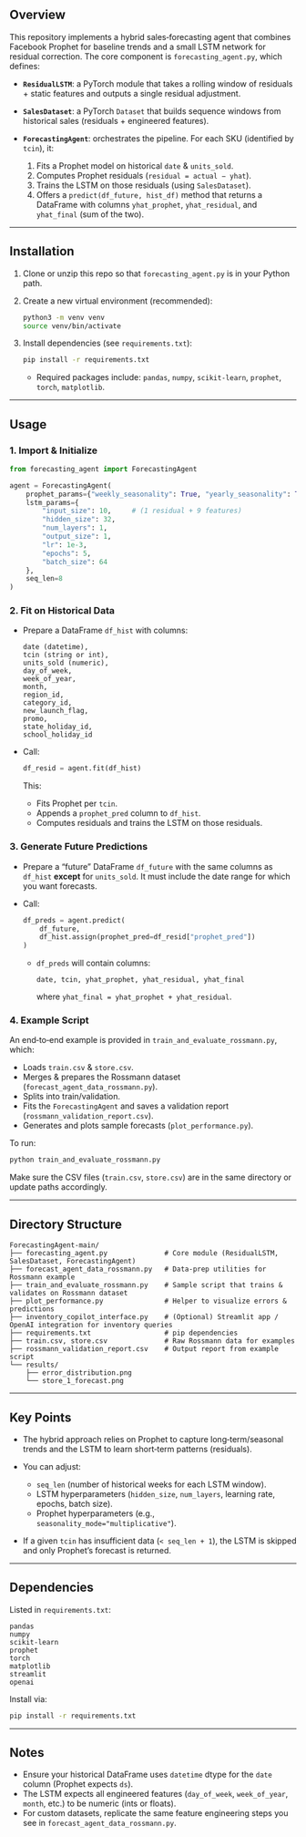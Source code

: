 ## Overview

This repository implements a hybrid sales‐forecasting agent that combines Facebook Prophet for baseline trends and a small LSTM network for residual correction. The core component is `forecasting_agent.py`, which defines:

* **`ResidualLSTM`**: a PyTorch module that takes a rolling window of residuals + static features and outputs a single residual adjustment.
* **`SalesDataset`**: a PyTorch `Dataset` that builds sequence windows from historical sales (residuals + engineered features).
* **`ForecastingAgent`**: orchestrates the pipeline. For each SKU (identified by `tcin`), it:

  1. Fits a Prophet model on historical `date` & `units_sold`.
  2. Computes Prophet residuals (`residual = actual − yhat`).
  3. Trains the LSTM on those residuals (using `SalesDataset`).
  4. Offers a `predict(df_future, hist_df)` method that returns a DataFrame with columns `yhat_prophet`, `yhat_residual`, and `yhat_final` (sum of the two).

---

## Installation

1. Clone or unzip this repo so that `forecasting_agent.py` is in your Python path.
2. Create a new virtual environment (recommended):

   ```bash
   python3 -m venv venv
   source venv/bin/activate
   ```
3. Install dependencies (see `requirements.txt`):

   ```bash
   pip install -r requirements.txt
   ```

   * Required packages include: `pandas`, `numpy`, `scikit-learn`, `prophet`, `torch`, `matplotlib`.

---

## Usage

### 1. Import & Initialize

```python
from forecasting_agent import ForecastingAgent

agent = ForecastingAgent(
    prophet_params={"weekly_seasonality": True, "yearly_seasonality": True},
    lstm_params={
        "input_size": 10,     # (1 residual + 9 features)
        "hidden_size": 32,
        "num_layers": 1,
        "output_size": 1,
        "lr": 1e-3,
        "epochs": 5,
        "batch_size": 64
    },
    seq_len=8
)
```

### 2. Fit on Historical Data

* Prepare a DataFrame `df_hist` with columns:

  ```
  date (datetime),
  tcin (string or int),
  units_sold (numeric),
  day_of_week,
  week_of_year,
  month,
  region_id,
  category_id,
  new_launch_flag,
  promo,
  state_holiday_id,
  school_holiday_id
  ```
* Call:

  ```python
  df_resid = agent.fit(df_hist)
  ```

  This:

  * Fits Prophet per `tcin`.
  * Appends a `prophet_pred` column to `df_hist`.
  * Computes residuals and trains the LSTM on those residuals.

### 3. Generate Future Predictions

* Prepare a “future” DataFrame `df_future` with the same columns as `df_hist` **except** for `units_sold`. It must include the date range for which you want forecasts.
* Call:

  ```python
  df_preds = agent.predict(
      df_future,
      df_hist.assign(prophet_pred=df_resid["prophet_pred"])
  )
  ```

  * `df_preds` will contain columns:

    ```
    date, tcin, yhat_prophet, yhat_residual, yhat_final
    ```

    where `yhat_final = yhat_prophet + yhat_residual`.

### 4. Example Script

An end‐to‐end example is provided in `train_and_evaluate_rossmann.py`, which:

* Loads `train.csv` & `store.csv`.
* Merges & prepares the Rossmann dataset (`forecast_agent_data_rossmann.py`).
* Splits into train/validation.
* Fits the `ForecastingAgent` and saves a validation report (`rossmann_validation_report.csv`).
* Generates and plots sample forecasts (`plot_performance.py`).

To run:

```bash
python train_and_evaluate_rossmann.py
```

Make sure the CSV files (`train.csv`, `store.csv`) are in the same directory or update paths accordingly.

---

## Directory Structure

```
ForecastingAgent-main/
├── forecasting_agent.py              # Core module (ResidualLSTM, SalesDataset, ForecastingAgent)
├── forecast_agent_data_rossmann.py   # Data‐prep utilities for Rossmann example
├── train_and_evaluate_rossmann.py    # Sample script that trains & validates on Rossmann dataset
├── plot_performance.py               # Helper to visualize errors & predictions
├── inventory_copilot_interface.py    # (Optional) Streamlit app / OpenAI integration for inventory queries
├── requirements.txt                  # pip dependencies
├── train.csv, store.csv              # Raw Rossmann data for examples
├── rossmann_validation_report.csv    # Output report from example script
└── results/
    ├── error_distribution.png
    └── store_1_forecast.png
```

---

## Key Points

* The hybrid approach relies on Prophet to capture long‐term/seasonal trends and the LSTM to learn short‐term patterns (residuals).
* You can adjust:

  * `seq_len` (number of historical weeks for each LSTM window).
  * LSTM hyperparameters (`hidden_size`, `num_layers`, learning rate, epochs, batch size).
  * Prophet hyperparameters (e.g., `seasonality_mode="multiplicative"`).
* If a given `tcin` has insufficient data (`< seq_len + 1`), the LSTM is skipped and only Prophet’s forecast is returned.

---

## Dependencies

Listed in `requirements.txt`:

```
pandas
numpy
scikit-learn
prophet
torch
matplotlib
streamlit
openai
```

Install via:

```bash
pip install -r requirements.txt
```

---

## Notes

* Ensure your historical DataFrame uses `datetime` dtype for the `date` column (Prophet expects `ds`).
* The LSTM expects all engineered features (`day_of_week`, `week_of_year`, `month`, etc.) to be numeric (ints or floats).
* For custom datasets, replicate the same feature engineering steps you see in `forecast_agent_data_rossmann.py`.
